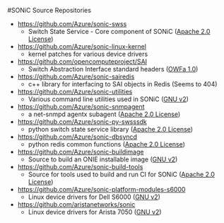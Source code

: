 #SONiC Source Repositories
- https://github.com/Azure/sonic-swss
	- Switch State Service - Core component of SONiC ([Apache 2.0 License](http://www.apache.org/licenses/LICENSE-2.0))
- https://github.com/Azure/sonic-linux-kernel
	- kernel patches for various device drivers
- https://github.com/opencomputeproject/SAI
	- Switch Abstraction Interface standard headers ([OWFa 1.0](http://www.openwebfoundation.org/legal/the-owf-1-0-agreements/owfa-1-0))
- https://github.com/Azure/sonic-sairedis
	- c++ library for interfacing to SAI objects in Redis (Seems to 404)
- https://github.com/Azure/sonic-utilities
	- Various command line utilities used in SONiC ([GNU v2](http://www.gnu.org/licenses/old-licenses/gpl-2.0.en.html))
- https://github.com/Azure/sonic-snmpagent
	- a net-snmpd agentx subagent ([Apache 2.0 License](http://www.apache.org/licenses/LICENSE-2.0))
- https://github.com/Azure/sonic-py-swsssdk
	- python switch state service library ([Apache 2.0 License](http://www.apache.org/licenses/LICENSE-2.0))
- https://github.com/Azure/sonic-dbsyncd
	- python redis common functions ([Apache 2.0 License](http://www.apache.org/licenses/LICENSE-2.0))
- https://github.com/Azure/sonic-buildimage
	- Source to build an ONIE installable image ([GNU v2](http://www.gnu.org/licenses/old-licenses/gpl-2.0.en.html))
- https://github.com/Azure/sonic-build-tools
	- Source for tools used to build and run CI for SONiC ([Apache 2.0 License](http://www.apache.org/licenses/LICENSE-2.0))
- https://github.com/Azure/sonic-platform-modules-s6000
	- Linux device drivers for Dell S6000 ([GNU v2](http://www.gnu.org/licenses/old-licenses/gpl-2.0.en.html))
- https://github.com/aristanetworks/sonic
	- Linux device drivers for Arista 7050 ([GNU v2](http://www.gnu.org/licenses/old-licenses/gpl-2.0.en.html))

